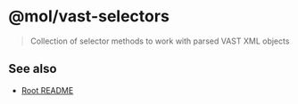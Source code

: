 # @mol/vast-selectors

> Collection of selector methods to work with parsed VAST XML objects

## See also
* [Root README](../../README.md)